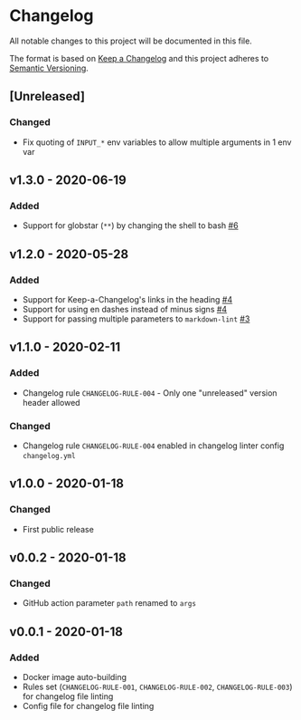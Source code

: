 # Changelog

All notable changes to this project will be documented in this file.

The format is based on [Keep a Changelog][keepachangelog] and this project adheres to [Semantic Versioning][semver].

## [Unreleased]

### Changed

- Fix quoting of `INPUT_*` env variables to allow multiple arguments in 1 env var

## v1.3.0 - 2020-06-19

### Added

- Support for globstar (`**`) by changing the shell to bash [#6]

[#6]:https://github.com/avto-dev/markdown-lint/pull/6

## v1.2.0 - 2020-05-28

### Added

- Support for Keep-a-Changelog's links in the heading [#4]
- Support for using en dashes instead of minus signs [#4]
- Support for passing multiple parameters to `markdown-lint` [#3]

## v1.1.0 - 2020-02-11

### Added

- Changelog rule `CHANGELOG-RULE-004` - Only one "unreleased" version header allowed

### Changed

- Changelog rule `CHANGELOG-RULE-004` enabled in changelog linter config `changelog.yml`

## v1.0.0 - 2020-01-18

### Changed

- First public release

## v0.0.2 - 2020-01-18

### Changed

- GitHub action parameter `path` renamed to `args`

## v0.0.1 - 2020-01-18

### Added

- Docker image auto-building
- Rules set (`CHANGELOG-RULE-001`, `CHANGELOG-RULE-002`, `CHANGELOG-RULE-003`) for changelog file linting
- Config file for changelog file linting

[keepachangelog]:https://keepachangelog.com/en/1.0.0/
[semver]:https://semver.org/spec/v2.0.0.html
[#3]:https://github.com/avto-dev/markdown-lint/pull/3
[#4]:https://github.com/avto-dev/markdown-lint/pull/4
